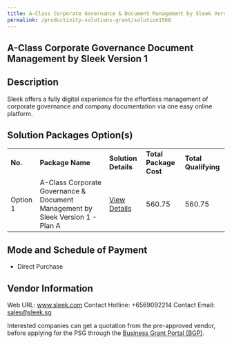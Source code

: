 ```yaml
---
title: A-Class Corporate Governance & Document Management by Sleek Version 1
permalink: /productivity-solutions-grant/solution1568
---
```


## A-Class Corporate Governance Document Management by Sleek Version 1

## Description

Sleek offers a fully digital experience for the effortless management of corporate governance and company documentation via one easy online platform.

## Solution Packages Option(s)

<table>
<tr>
<td><b>No.</b></td>
<td><b>Package Name</b></td>
<td><b>Solution Details</b></td>
<td><b>Total Package Cost</b></td>
<td><b>Total Qualifying</b></td>
</tr>
<tr>
<td>Option 1</td>
<td>A-Class Corporate Governance & Document Management by Sleek Version 1 - Plan A</td>
<td><a href='https://www.gobusiness.gov.sg/images/psg/DesensitisedSleekDocMgtCRwef8April2021_Part_1.pdf'>View Details</a></td>
<td>560.75</td>
<td>560.75</td>
</tr>
</table>

## Mode and Schedule of Payment

 - Direct Purchase

## Vendor Information

 Web URL: www.sleek.com 
Contact Hotline: +6569092214 
Contact Email: sales@sleek.sg 


Interested companies can get a quotation from the pre-approved vendor, before applying for the PSG through the <a href='https://www.businessgrants.gov.sg/'>Business Grant Portal (BGP)</a>.
